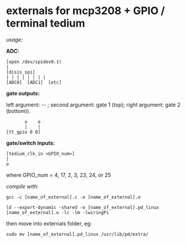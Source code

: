 externals for mcp3208 + GPIO / terminal tedium
===========================================================

*usage:*


**ADC:**
```
[open /dev/spidev0.1(
|
[disis_spi]
| | | | | | | | 
[ADC0]  [ADC1]  [etc]
```

**gate outputs:**

left argument: -- ; second argument: gate 1 (top); right argument: gate 2 (bottom)).

```    
       o    o
       |    |
[tt_gpio 0 0]

```

**gate/switch inputs:**

```
[tedium_clk_in <GPIO_num>] 
|
o
```

where GPIO_num = 4, 17, 2, 3, 23, 24, or 25



*compile with:*

`gcc -c [name_of_external].c -o [name_of_external].o`

`ld --export-dynamic -shared -o [name_of_external].pd_linux [name_of_external].o -lc -lm -lwiringPi`

then move into externals folder, eg: 

`sudo mv [name_of_external].pd_linux /usr/lib/pd/extra/`


